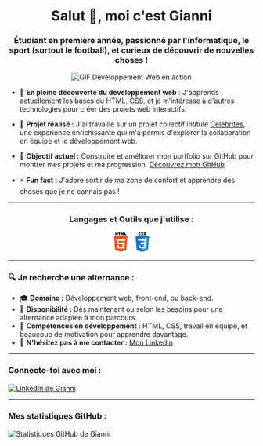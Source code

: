 <h1 align="center">Salut 👋, moi c'est Gianni</h1>

<h3 align="center">Étudiant en première année, passionné par l'informatique, le sport (surtout le football), et curieux de découvrir de nouvelles choses !</h3>

<p align="center">
  <img src="https://media.giphy.com/media/qgQUggAC3Pfv687qPC/giphy.gif" width="500" alt="GIF Développement Web en action">
</p>

- 🌱 **En pleine découverte du développement web** : J'apprends actuellement les bases du HTML, CSS, et je m’intéresse à d'autres technologies pour créer des projets web interactifs.

- 🔭 **Projet réalisé :** J'ai travaillé sur un projet collectif intitulé [Célébrités](https://github.com/InnagBKI/Maes-Projet-), une expérience enrichissante qui m'a permis d'explorer la collaboration en équipe et le développement web.

- 📌 **Objectif actuel :** Construire et améliorer mon portfolio sur GitHub pour montrer mes projets et ma progression. [Découvrez mon GitHub](https://github.com/InnagBKI)

- ⚡ **Fun fact :** J'adore sortir de ma zone de confort et apprendre des choses que je ne connais pas !

---

<h3 align="center">Langages et Outils que j'utilise :</h3>

<p align="center"> 
  <img src="https://raw.githubusercontent.com/devicons/devicon/master/icons/html5/html5-original-wordmark.svg" alt="HTML5" width="40" height="40"> 
  <img src="https://raw.githubusercontent.com/devicons/devicon/master/icons/css3/css3-original-wordmark.svg" alt="CSS3" width="40" height="40">
</p>

---

<h3 align="left">🔍 Je recherche une alternance :</h3>

- 🎓 **Domaine :** Développement web, front-end, ou back-end.  
- 📅 **Disponibilité :** Dès maintenant ou selon les besoins pour une alternance adaptée à mon parcours.  
- 🤝 **Compétences en développement :** HTML, CSS, travail en équipe, et beaucoup de motivation pour apprendre davantage.  
- 💼 **N'hésitez pas à me contacter :** [Mon LinkedIn](https://linkedin.com/in/gianni-srt-786421337/)  

---

<h3 align="left">Connecte-toi avec moi :</h3>
<p align="left">
<a href="https://linkedin.com/in/gianni-srt-786421337/" target="blank">
  <img align="center" src="https://raw.githubusercontent.com/rahuldkjain/github-profile-readme-generator/master/src/images/icons/Social/linked-in-alt.svg" alt="LinkedIn de Gianni" height="30" width="40" />
</a>
</p>

---

<h3 align="left">Mes statistiques GitHub :</h3>
<p>
  <img align="center" src="https://github-readme-stats.vercel.app/api/top-langs?username=innagbki&show_icons=true&locale=en&layout=compact" alt="Statistiques GitHub de Gianni" />
</p>
